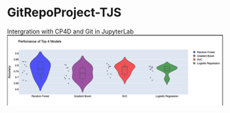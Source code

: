 # GitRepoProject-TJS
Intergration with CP4D and Git in JupyterLab
![alt text](https://github.com/taylorsegell/GitRepoProject-TJS/blob/main/top-4-models.gif "Top 4 Models")
